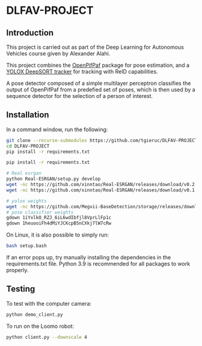# DLFAV-PROJECT

## Introduction
This project is carried out as part of the Deep Learning for Autonomous Vehicles course given by Alexander Alahi.

This project combines the [OpenPifPaf](https://openpifpaf.github.io/) package for pose estimation, and a [YOLOX DeepSORT tracker](https://github.com/pmj110119/YOLOX_deepsort_tracker) for tracking with ReID capabilities. 

A pose detector composed of a simple multilayer perceptron classifies the output of OpenPifPaf from a predefied set of poses, which is then used by a sequence detector for the selection of a person of interest.

## Installation 

In a command window, run the following:

```bash
git clone --recurse-submodules https://github.com/tgieruc/DLFAV-PROJECT
cd DLFAV-PROJECT
pip install -r requirements.txt

pip install -r requirements.txt

# Real esrgan                                                                                                                                                                                              
python Real-ESRGAN/setup.py develop
wget -nc https://github.com/xinntao/Real-ESRGAN/releases/download/v0.2.5.0/realesr-animevideov3.pth  -P Real-ESRGAN/experiments/pretrained_models
wget -nc https://github.com/xinntao/Real-ESRGAN/releases/download/v0.1.0/RealESRGAN_x4plus.pth -P Real-ESRGAN/experiments/pretrained_models

# yolox weights                                                                                                                                                                                            
wget -nc https://github.com/Megvii-BaseDetection/storage/releases/download/0.0.1/yolox_m.pth
# pose classifier weights                                                                                                                                                                                  
gdown 1iYxlkO_RZJ_6iL6wdIbfjl8VprLlFp1c
gdown 1heuooiFh4dMiYJCKcpB5nCXkj7lW7cRw

```

On Linux, it is also possible to simply run:
```bash
bash setup.bash
```

If an error pops up, try manually installing the dependencies in the requirements.txt file. Python 3.9 is recommended for all packages to work properly.

## Testing 

To test with the computer camera:
```bash
python demo_client.py
```

To run on the Loomo robot:
```bash
python client.py --downscale 4
```
